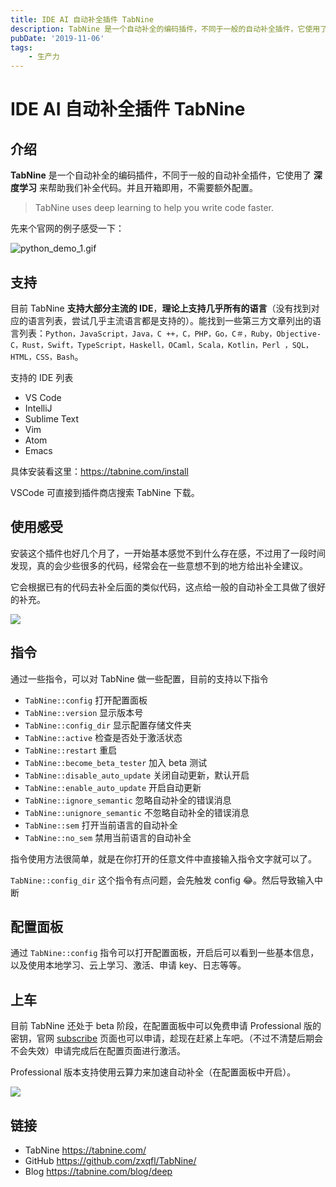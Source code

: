 ```yaml
---
title: IDE AI 自动补全插件 TabNine
description: TabNine 是一个自动补全的编码插件，不同于一般的自动补全插件，它使用了 深度学习 来帮助我们补全代码。并且开箱即用，不需要额外配置。
pubDate: '2019-11-06'
tags:
    - 生产力
---
```


# IDE AI 自动补全插件 TabNine

## 介绍

**TabNine** 是一个自动补全的编码插件，不同于一般的自动补全插件，它使用了 **深度学习** 来帮助我们补全代码。并且开箱即用，不需要额外配置。

> TabNine uses deep learning to help you write code faster.

先来个官网的例子感受一下：

![python_demo_1.gif](https://stg.heyfe.org/images/blog-2019-tab-nine-0.gif)

## 支持

目前 TabNine **支持大部分主流的 IDE**，**理论上支持几乎所有的语言**（没有找到对应的语言列表，尝试几乎主流语言都是支持的）。能找到一些第三方文章列出的语言列表：`Python，JavaScript，Java，C ++，C，PHP，Go，C＃，Ruby，Objective-C，Rust，Swift，TypeScript，Haskell，OCaml，Scala，Kotlin，Perl ，SQL，HTML，CSS，Bash`。

支持的 IDE 列表

-   VS Code
-   IntelliJ
-   Sublime Text
-   Vim
-   Atom
-   Emacs

具体安装看这里：https://tabnine.com/install

VSCode 可直接到插件商店搜索 TabNine 下载。

## 使用感受

安装这个插件也好几个月了，一开始基本感觉不到什么存在感，不过用了一段时间发现，真的会少些很多的代码，经常会在一些意想不到的地方给出补全建议。

它会根据已有的代码去补全后面的类似代码，这点给一般的自动补全工具做了很好的补充。

![](https://stg.heyfe.org/images/blog-2019-tab-nine-1.gif)

## 指令

通过一些指令，可以对 TabNine 做一些配置，目前的支持以下指令

-   `TabNine::config` 打开配置面板
-   `TabNine::version` 显示版本号
-   `TabNine::config_dir` 显示配置存储文件夹
-   `TabNine::active` 检查是否处于激活状态
-   `TabNine::restart` 重启
-   `TabNine::become_beta_tester` 加入 beta 测试
-   `TabNine::disable_auto_update` 关闭自动更新，默认开启
-   `TabNine::enable_auto_update` 开启自动更新
-   `TabNine::ignore_semantic` 忽略自动补全的错误消息
-   `TabNine::unignore_semantic` 不忽略自动补全的错误消息
-   `TabNine::sem` 打开当前语言的自动补全
-   `TabNine::no_sem` 禁用当前语言的自动补全

指令使用方法很简单，就是在你打开的任意文件中直接输入指令文字就可以了。

`TabNine::config_dir` 这个指令有点问题，会先触发 config 😂。然后导致输入中断

## 配置面板

通过 `TabNine::config` 指令可以打开配置面板，开启后可以看到一些基本信息，以及使用本地学习、云上学习、激活、申请 key、日志等等。

## 上车

目前 TabNine 还处于 beta 阶段，在配置面板中可以免费申请 Professional 版的密钥，官网 [subscribe](https://tabnine.com/subscribe) 页面也可以申请，趁现在赶紧上车吧。（不过不清楚后期会不会失效）申请完成后在配置页面进行激活。

Professional 版本支持使用云算力来加速自动补全（在配置面板中开启）。

![](https://stg.heyfe.org/images/blog-2019-tab-nine-2.png)

## 链接

-   TabNine https://tabnine.com/
-   GitHub https://github.com/zxqfl/TabNine/
-   Blog https://tabnine.com/blog/deep
